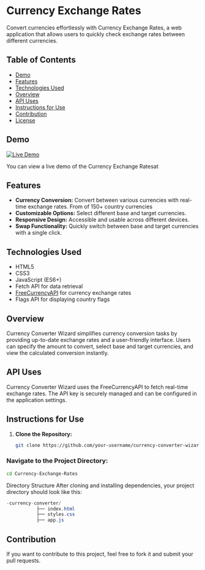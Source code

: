 # Currency Exchange Rates

Convert currencies effortlessly with Currency Exchange Rates, a web application that allows users to quickly check exchange rates between different currencies.

## Table of Contents

- [Demo](#demo)
- [Features](#features)
- [Technologies Used](#technologies-used)
- [Overview](#overview)
- [API Uses](#api-uses)
- [Instructions for Use](#instructions-for-use)
- [Contribution](#contribution)
- [License](#license)

## Demo
[![Live Demo](https://img.shields.io/badge/Live%20Demo-Click%20Here-blue)](https://harshad313d.github.io/Currency-Exchange-Rates/)


You can view a live demo of the Currency Exchange Ratesat 



## Features

- **Currency Conversion:** Convert between various currencies with real-time exchange rates. From of 150+ country currencies
- **Customizable Options:** Select different base and target currencies.
- **Responsive Design:** Accessible and usable across different devices.
- **Swap Functionality:** Quickly switch between base and target currencies with a single click.

## Technologies Used

- HTML5
- CSS3
- JavaScript (ES6+)
- Fetch API for data retrieval
- [FreeCurrencyAPI](https://freecurrencyapi.com/) for currency exchange rates
- Flags API for displaying country flags


## Overview

Currency Converter Wizard simplifies currency conversion tasks by providing up-to-date exchange rates and a user-friendly interface. Users can specify the amount to convert, select base and target currencies, and view the calculated conversion instantly.

## API Uses

Currency Converter Wizard uses the FreeCurrencyAPI to fetch real-time exchange rates. The API key is securely managed and can be configured in the application settings.


## Instructions for Use

1. **Clone the Repository:**
   ```bash
   git clone https://github.com/your-username/currency-converter-wizard.git
   ```
### Navigate to the Project Directory:

```bash
cd Currency-Exchange-Rates
```

Directory Structure
After cloning and installing dependencies, your project directory should look like this:
```java
-currency-converter/
           ├── index.html
           ├── styles.css
           ├── app.js

```

## Contribution
If you want to contribute to this project, feel free to fork it and submit your pull requests.
